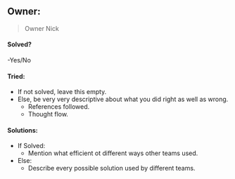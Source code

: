 ## Owner:

> Owner Nick

#### Solved?

 -Yes/No

#### Tried:

 - If not solved, leave this empty.
 - Else, be very very descriptive about what you did right as well as wrong.
 	- References followed.
 	- Thought flow.

#### Solutions:

 - If Solved:
 	- Mention what efficient ot different ways other teams used.
 - Else:
 	- Describe every possible solution used by different teams.

